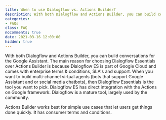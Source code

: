 ```yaml
---
title: When to use Dialogflow vs. Actions Builder?
description: With both Dialogflow and Actions Builder, you can build conversations for the Google Assistant. The main reason for choosing Dialogflow Essentials over Actions Builder is because Dialogflow ES is part of Google Cloud and comes with enterprise terms & conditions, SLA's and support. When you want to build multi-channel virtual agents (bots that support Google Assistant and or social media chatbots), then Dialogflow Essentials is the tool you want to pick. Dialogflow ES has direct integration with the Actions on Google framework. Dialogflow is a mature tool, largely used by the community.
categories: 
- FAQs
class: FAQ
nocomments: true
date: 2021-03-16 12:00:00
hidden: true
---
```


With both Dialogflow and Actions Builder, you can build conversations for the Google Assistant. The main reason for choosing Dialogflow Essentials over Actions Builder is because Dialogflow ES is part of Google Cloud and comes with enterprise terms & conditions, SLA's and support. When you want to build multi-channel virtual agents (bots that support Google Assistant and or social media chatbots), then Dialogflow Essentials is the tool you want to pick. Dialogflow ES has direct integration with the Actions on Google framework. Dialogflow is a mature tool, largely used by the community.

Actions Builder works best for simple use cases that let users get things done quickly. It has consumer terms and conditions.

<!--more -->
